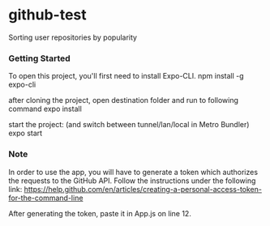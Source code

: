# github-test
Sorting user repositories by popularity




### Getting Started
To open this project, you'll first need to install Expo-CLI.
  npm install -g expo-cli

after cloning the project, open destination folder and run to following command
  expo install
  
start the project: (and switch between tunnel/lan/local in Metro Bundler)
  expo start




### Note
In order to use the app, you will have to generate a token which authorizes the requests to the GitHub API. Follow the instructions under the following link:
https://help.github.com/en/articles/creating-a-personal-access-token-for-the-command-line

After generating the token, paste it in App.js on line 12.

